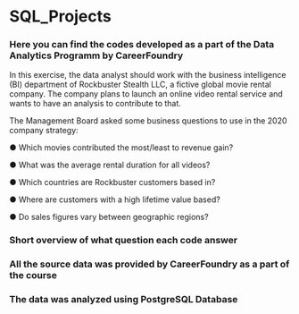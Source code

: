 # SQL_Projects

### Here you can find the codes developed as a part of the Data Analytics Programm by CareerFoundry

In this exercise, the data analyst should work with the business intelligence (BI) department of Rockbuster Stealth LLC, a fictive global movie rental company. The company plans to launch an online video rental service and wants to have an analysis to contribute to that.

The Management Board asked some business questions to use in the 2020 company strategy:

  ● Which movies contributed the most/least to revenue gain?
  
  ● What was the average rental duration for all videos?
  
  ● Which countries are Rockbuster customers based in?
  
  ● Where are customers with a high lifetime value based?
  
  ● Do sales figures vary between geographic regions?

### Short overview of what question each code answer

### All the source data was provided by CareerFoundry as a part of the course
### The data was analyzed using PostgreSQL Database
